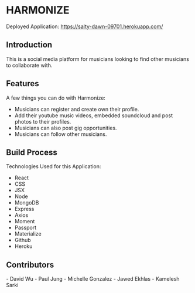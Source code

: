 # HARMONIZE 

Deployed Application: https://salty-dawn-09701.herokuapp.com/

<h2>Introduction</h2>
This is a social media platform for musicians looking to find other musicians to collaborate with.

<h2>Features</h2>

A few things you can do with Harmonize:

* Musicians can register and create own their profile.
* Add their youtube music videos, embedded soundcloud and post photos to their profiles. 
* Musicians can also post gig opportunities.
* Musicians can follow other musicians.


<h2>Build Process</h2>

Technologies Used for this Application:

* React
* CSS
* JSX
* Node
* MongoDB
* Express
* Axios
* Moment
* Passport
* Materialize
* Github
* Heroku

<h2>Contributors</h2>
-  David Wu
-  Paul Jung
-  Michelle Gonzalez
-  Jawed Ekhlas
-  Kamelesh Sarki




